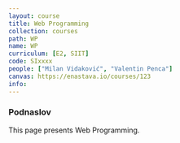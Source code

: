 ```yaml
---
layout: course
title: Web Programming
collection: courses
path: WP
name: WP
curriculum: [E2, SIIT]
code: SIxxxx
people: ["Milan Vidaković", "Valentin Penca"]
canvas: https://enastava.io/courses/123
info:
---
```



### Podnaslov

This page presents Web Programming.
